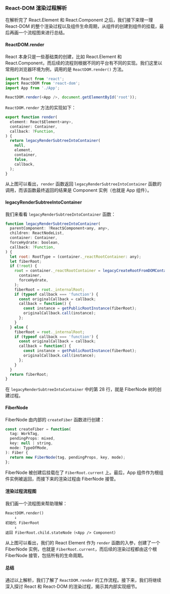 ### React-DOM 渲染过程解析

在解析完了 React.Element 和 React.Component 之后，我们接下来理一理 React-DOM 的整个渲染过程以及组件生命周期，从组件的创建到组件的挂载，最后再画一个流程图来进行总结。

#### ReactDOM.render

React 本身只是一些基础类的创建，比如 React.Element 和 React.Component，而后续的流程则根据不同的平台有不同的实现。我们这里以常用的浏览器环境为例，调用的是 `ReactDOM.render()` 方法。

```javascript
import React from 'react';
import ReactDOM from 'react-dom';
import App from './App';

ReactDOM.render(<App />, document.getElementById('root'));
```

`ReactDOM.render` 方法的实现如下：

```javascript
export function render(
  element: React$Element<any>,
  container: Container,
  callback: ?Function,
) {
  return legacyRenderSubtreeIntoContainer(
    null,
    element,
    container,
    false,
    callback,
  );
}
```

从上图可以看出，`render` 函数返回 `legacyRenderSubtreeIntoContainer` 函数的调用，而该函数最终返回的结果是 Component 实例（也就是 App 组件）。

#### legacyRenderSubtreeIntoContainer

我们来看看 `legacyRenderSubtreeIntoContainer` 函数：

```javascript
function legacyRenderSubtreeIntoContainer(
  parentComponent: ?React$Component<any, any>,
  children: ReactNodeList,
  container: Container,
  forceHydrate: boolean,
  callback: ?Function,
) {
  let root: RootType = (container._reactRootContainer: any);
  let fiberRoot;
  if (!root) {
    root = container._reactRootContainer = legacyCreateRootFromDOMContainer(
      container,
      forceHydrate,
    );
    fiberRoot = root._internalRoot;
    if (typeof callback === 'function') {
      const originalCallback = callback;
      callback = function() {
        const instance = getPublicRootInstance(fiberRoot);
        originalCallback.call(instance);
      };
    }
  } else {
    fiberRoot = root._internalRoot;
    if (typeof callback === 'function') {
      const originalCallback = callback;
      callback = function() {
        const instance = getPublicRootInstance(fiberRoot);
        originalCallback.call(instance);
      };
    }
  }
  return fiberRoot;
}
```

在 `legacyRenderSubtreeIntoContainer` 中的第 28 行，就是 FiberNode 树的创建过程。

#### FiberNode

FiberNode 由内部的 `createFiber` 函数进行创建：

```javascript
const createFiber = function(
  tag: WorkTag,
  pendingProps: mixed,
  key: null | string,
  mode: TypeOfMode,
): Fiber {
  return new FiberNode(tag, pendingProps, key, mode);
};
```

FiberNode 被创建后挂载在了 `FiberRoot.current` 上。最后，App 组件作为根组件实例被返回，而接下来的渲染过程由 FiberNode 接管。

#### 渲染过程流程图

我们画一个流程图来帮助理解：

```plaintext
ReactDOM.render()
    ↓
初始化 FiberRoot
    ↓
返回 FiberRoot.child.stateNode（<App /> Component）
```

从上图可以看出，我们的 React Element 作为 `render` 函数的入参，创建了一个 FiberNode 实例，也就是 `FiberRoot.current`，而后续的渲染过程都由这个根 FiberNode 接管，包括所有的生命周期。

#### 总结

通过以上解析，我们了解了 `ReactDOM.render` 的工作流程。接下来，我们将继续深入探讨 React 和 React-DOM 的渲染过程，揭示其内部实现细节。
